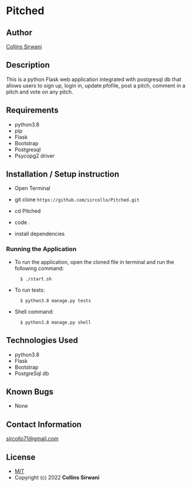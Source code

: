 # Pitched
## Author

[Collins Sirwani](https://github.com/sircollo)

## Description

This is a python Flask web application integrated with postgresql db that allows users to sign up, login in, update pfofile, post a pitch, comment in a pitch and vote on any pitch.


## Requirements
* python3.8
* pip
* Flask
* Bootstrap
* Postgresql
* Psycopg2 driver

## Installation / Setup instruction

* Open Terminal 

* git clone ```https://github.com/sircollo/Pitched.git```

* cd Pitched

* code .
* install dependencies

### Running the Application
* To run the application, open the cloned file in terminal and run the following command:

        $ ./start.sh
* To run tests:

        $ python3.8 manage.py tests
* Shell command:

        $ python3.8 manage.py shell

## Technologies Used

* python3.8
* Flask
* Bootstrap
* PostgreSql db

## Known Bugs
* None

## Contact Information 

sircollo71@gmail.com

## License
* [MIT](https://github.com/sircollo/Pitched/blob/master/LICENSE)
* Copyright (c) 2022 **Collins Sirwani**